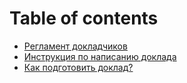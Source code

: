 # Table of contents

* [Регламент докладчиков](reglament-dokladchikov.md)
* [Инструкция по написанию доклада](instrukciya-po-napisaniyu-doklada.md)
* [Как подготовить доклад?](kak-podgotovit-doklad.md)
